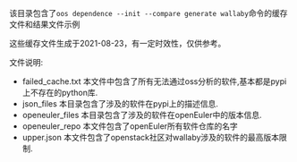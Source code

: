 该目录包含了`oos dependence --init --compare generate wallaby`命令的缓存文件和结果文件示例

这些缓存文件生成于2021-08-23，有一定时效性，仅供参考。

文件说明:
* failed_cache.txt
    本文件中包含了所有无法通过oss分析的软件,基本都是pypi上不存在的python库.
* json_files
    本目录包含了涉及的软件在pypi上的描述信息.
* openeuler_files
    本目录包含了涉及的软件在openEuler中的版本信息.
* openeuler_repo
    本文件包含了openEuler所有软件仓库的名字
* upper.json
    本文件包含了openstack社区对wallaby涉及的软件的最高版本限制.


